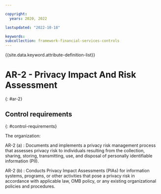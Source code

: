 ```yaml
---

copyright:
  years: 2020, 2022

lastupdated: "2022-10-18"

keywords: 
subcollection: framework-financial-services-controls
---
```


{{site.data.keyword.attribute-definition-list}}

               
# AR-2 - Privacy Impact And Risk Assessment
{: #ar-2}

## Control requirements
{: #control-requirements}

The organization:

AR-2 (a)
    :  Documents and implements a privacy risk management process that assesses privacy risk to individuals resulting from the collection, sharing, storing, transmitting, use, and disposal of personally identifiable information (PII).

AR-2 (b)
    :  Conducts Privacy Impact Assessments (PIAs) for information systems, programs, or other activities that pose a privacy risk in accordance with applicable law, OMB policy, or any existing organizational policies and procedures.





